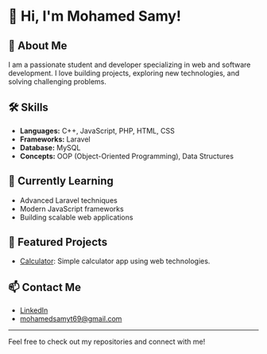 # 👋 Hi, I'm Mohamed Samy!

## 🚀 About Me
I am a passionate student and developer specializing in web and software development. I love building projects, exploring new technologies, and solving challenging problems.

## 🛠️ Skills

- **Languages:** C++, JavaScript, PHP, HTML, CSS
- **Frameworks:** Laravel
- **Database:** MySQL
- **Concepts:** OOP (Object-Oriented Programming), Data Structures

## 🌱 Currently Learning
- Advanced Laravel techniques
- Modern JavaScript frameworks
- Building scalable web applications

## 📂 Featured Projects
- [Calculator](https://github.com/1mosamy/calculator): Simple calculator app using web technologies.


## 📫 Contact Me
- [LinkedIn](https://www.linkedin.com/in/mohamed-samy-96ba022a0/)
-  mohamedsamyt69@gmail.com  
---

Feel free to check out my repositories and connect with me!
